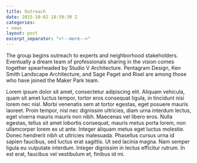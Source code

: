 ```yaml
---
title: Outreach
date: 2015-10-02 18:59:30 Z
categories:
- news
layout: post
excerpt_separator: "<!--more-->"
---
```


The group begins outreach to experts and neighborhood
stakeholders. Eventually a dream team of professionals sharing
in the vision comes together spearheaded by Studio V
Architecture. Pentagram Design, Ken Smith Landscape
Architecture, and Sage Paget and Risel are among those who have
joined the Maker Park team.

<!--more-->

Lorem ipsum dolor sit amet, consectetur adipiscing elit. Aliquam vehicula, quam sit amet luctus tempor, tortor eros consequat ligula, in tincidunt nisi lorem nec nisl. Morbi venenatis sem at tortor egestas, eget posuere mauris laoreet. Proin tempor, nisl nec dignissim ultricies, diam urna interdum lectus, eget viverra mauris mauris non nibh. Maecenas vel libero eros. Nulla egestas, tellus sit amet lobortis consequat, mauris metus porta lorem, non ullamcorper lorem ex ut ante. Integer aliquam metus eget luctus molestie. Donec hendrerit nibh ut ultricies malesuada. Phasellus cursus urna id sapien faucibus, sed luctus erat sagittis. Ut sed lacinia magna. Nam semper ligula eu vulputate interdum. Integer dignissim in lectus efficitur rutrum. In est erat, faucibus vel vestibulum et, finibus id mi.
